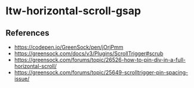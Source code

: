 # ltw-horizontal-scroll-gsap
## References

* https://codepen.io/GreenSock/pen/jOrjPmm
* https://greensock.com/docs/v3/Plugins/ScrollTrigger#scrub
* https://greensock.com/forums/topic/26526-how-to-pin-div-in-a-full-horizontal-scroll/
* https://greensock.com/forums/topic/25649-scrolltrigger-pin-spacing-issue/

